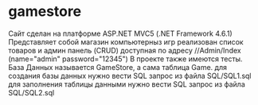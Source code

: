 # gamestore
Сайт сделан на платформе ASP.NET MVC5 (.NET Framework 4.6.1)
Представляет собой магазин компьютерныз игр
реализован список товаров
и админ панель (CRUD) доступная по адресу //Admin/Index 
(name="admin" password="12345")
В проекте также имеются тесты.
База Данных называется GameStore, а сама таблица Game.
для создания базы данных нужно вести SQL запрос из файла SQL/SQL1.sql
для заполнения таблицы данными нужно вести SQL запрос из файла SQL/SQL2.sql
